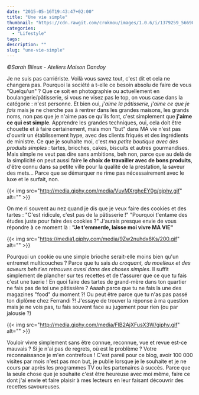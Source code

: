 ```yaml
---
date: "2015-05-16T19:43:47+02:00"
title: "Une vie simple"
thumbnail: "https://cdn.rawgit.com/crokmou/images/1.0.6/i/1379259_566901950031542_1187450050_n.jpg"
categories:
  - "Lifestyle"
tags:
description: ""
slug: "une-vie-simple"
---
```


_©Sarah Blieux - Ateliers Maison Dandoy_

Je ne suis pas carriériste. Voilà vous savez tout, c'est dit et cela ne changera pas. Pourquoi la société a t-elle ce besoin absolu de faire de vous "Quelqu'un" ? Que ce soit en photographie ou actuellement en boulangerie/pâtisserie, si vous ne visez pas le top, on vous case dans la catégorie : n'est personne. Et bien oui, _j'aime la pâtisserie, j'aime ce que je fais_ mais je ne cherche pas à rentrer dans les grandes maisons, les grands noms, non pas que je n'aime pas ce qu'ils font, c'est simplement que **j'aime ce qui est simple**. Apprendre les grandes techniques, oui, cela doit être chouette et à faire certainement, mais mon "but" dans MA vie n'est pas d'ouvrir un établissement hype, avec des clients friqués et des ingrédients de ministre. Ce que je souhaite moi, c'est _ma petite boutique avec des produits simples_ : tartes, brioches, cakes, biscuits et autres gourmandises. Mais simple ne veut pas dire sans ambitions, beh non, parce que au delà de la simplicité on peut aussi faire **le choix de travailler avec de bons produits**, d'être connu dans sa petite ville pour la qualité de la prestation, la saveur des mets... Parce que se démarquer ne rime pas nécessairement avec le luxe et le surfait, non.

{{< img src="http://media.giphy.com/media/VuyMXrgheEY0g/giphy.gif" alt="" >}}

On me ri souvent au nez quand je dis que je veux faire des cookies et des tartes : "C'est ridicule, c'est pas de la pâtisserie !" "Pourquoi t'entame des études juste pour faire des cookies ?" J'aurais presque envie de vous répondre à ce moment là : **"Je t'emmerde, laisse moi vivre MA VIE"**

{{< img src="https://media1.giphy.com/media/9Zw2nuhdx6Ks/200.gif" alt="" >}}

Pourquoi un cookie ou une simple brioche serait-elle moins bien qu'un entremet multicouches ? Parce que tu sais _du croquant, du moelleux et des saveurs beh t'en retrouves aussi dans des choses simples_. Il suffit simplement de plancher sur tes recettes et de t'assurer que ce que tu fais c'est une tuerie ! En quoi faire des tartes de grand-mère dans ton quartier ne fais pas de toi une pâtissière ? Aaaah parce que tu ne fais la une des magazines "food" du moment ?! Ou peut être parce que tu n'as pas passé ton diplôme chez Ferrandi ?! J'essaye de trouver la réponse à ma question mais je ne vois pas, tu fais souvent face au jugement pour rien (ou par jalousie ?)

{{< img src="http://media.giphy.com/media/FlB2AjXFusX3W/giphy.gif" alt="" >}}

Vouloir vivre simplement sans être connue, reconnue, vue et revue est-ce mauvais ? Si je n'ai pas de regrets, où est le problème ? Votre reconnaissance je m'en contrefous ! C'est pareil pour ce blog, avoir 100 000 visites par mois n'est pas mon but, je publie lorsque je le souhaite et je ne cours par après les programmes TV ou les partenaires à succès. Parce que la seule chose que je souhaite c'est être heureuse avec moi même, faire ce dont j'ai envie et faire plaisir à mes lecteurs en leur faisant découvrir des recettes savoureuses.